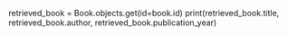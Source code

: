 retrieved_book = Book.objects.get(id=book.id)
print(retrieved_book.title, retrieved_book.author, retrieved_book.publication_year)
